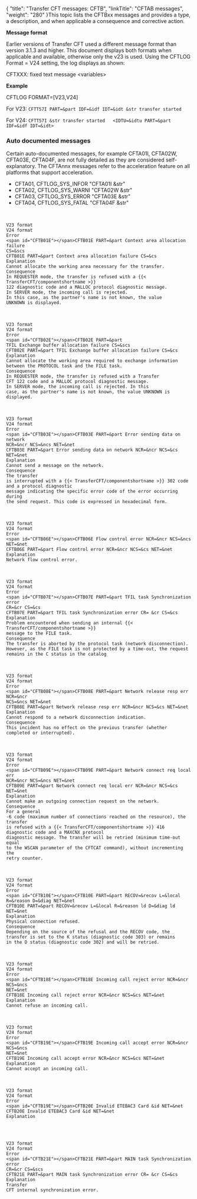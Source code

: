{
    "title": "Transfer CFT messages: CFTB",
    "linkTitle": "CFTAB messages",
    "weight": "280"
}This topic lists the  CFTBxx  messages and provides a type,  a description, and when applicable a consequence and corrective action.

**Message format**

Earlier versions of Transfer CFT used a different message format than version 3.1.3 and higher. This document displays both formats when applicable and available, otherwise only the v23 is used. Using the CFTLOG Format = V24 setting, the log displays as shown:

CFTXXX: fixed text message &lt;variables>

**Example**

CFTLOG FORMAT=\[V23,V24\]

For V23: `CFTT57I PART=&part IDF=&idf IDT=&idt &str transfer started`

For V24: `CFTT57I &str transfer started   <IDTU=&idtu PART=&part IDF=&idf IDT=&idt>`

### Auto documented messages

Certain   auto-documented messages, for example CFTA01I, CFTA02W, CFTA03E, CFTA04F, are not fully detailed as they are considered self-explanatory. The CFTAnnx messages refer to the acceleration feature on all platforms that support acceleration.

-   CFTA01, CFTLOG\_SYS\_INFOR "CFTA01I &str"
-   CFTA02, CFTLOG\_SYS\_WARNI "CFTA02W &str"
-   CFTA03, CFTLOG\_SYS\_ERROR "CFTA03E &str"
-   CFTA04, CFTLOG\_SYS\_FATAL "CFTA04F &str"

 

```
V23 format
V24 format
Error
<span id="CFTB01E"></span>CFTB01E PART=&part Context area allocation failure
CS=&scs
CFTB01E PART=&part Context area allocation failure CS=&cs
Explanation
Cannot allocate the working area necessary for the transfer.
Consequence
In REQUESTER mode, the transfer is refused with a {{< TransferCFT/componentshortname >}}
122 diagnostic code and a MALLOC protocol diagnostic message.
In SERVER mode, the incoming call is rejected.
In this case, as the partner's name is not known, the value
UNKNOWN is displayed.
```

 

```
V23 format
V24 format
Error
<span id="CFTB02E"></span>CFTB02E PART=&part
TFIL Exchange buffer allocation failure CS=&scs
CFTB02E PART=&part TFIL Exchange buffer allocation failure CS=&cs
Explanation
Cannot allocate the working area required to exchange information
between the PROTOCOL task and the FILE task.
Consequence
In REQUESTER mode, the transfer is refused with a Transfer
CFT 122 code and a MALLOC protocol diagnostic message.
In SERVER mode, the incoming call is rejected. In this
case, as the partner's name is not known, the value UNKNOWN is displayed.
```

 

```
V23 format
V24 format
Error
<span id="CFTB03E"></span>CFTB03E PART=&part Error sending data on network
NCR=&ncr NCS=&ncs NET=&net
CFTB03E PART=&part Error sending data on network NCR=&ncr NCS=&cs NET=&net
Explanation
Cannot send a message on the network.
Consequence
The transfer
is interrupted with a {{< TransferCFT/componentshortname >}} 302 code and a protocol diagnostic
message indicating the specific error code of the error occurring during
the send request. This code is expressed in hexadecimal form.
```

 

```
V23 format
V24 format
Error
<span id="CFTB06E"></span>CFTB06E Flow control error NCR=&ncr NCS=&ncs
NET=&net
CFTB06E PART=&part Flow control error NCR=&ncr NCS=&cs NET=&net
Explanation
Network flow control error.
```

 

```
V23 format
V24 format
Error
<span id="CFTB07E"></span>CFTB07E PART=&part TFIL task Synchronization error
CR=&cr CS=&cs
CFTB07E PART=&part TFIL task Synchronization error CR= &cr CS=&cs
Explanation
Problem encountered when sending an internal {{< TransferCFT/componentshortname >}}
message to the FILE task.
Consequence
The transfer is aborted by the protocol task (network disconnection).
However, as the FILE task is not protected by a time-out, the request
remains in the C status in the catalog
```

 

```
V23 format
V24 format
Error
<span id="CFTB08E"></span>CFTB08E PART=&part Network release resp err NCR=&ncr
NCS=&ncs NET=&net
CFTB08E PART=&part Network release resp err NCR=&ncr NCS=&cs NET=&net
Explanation
Cannot respond to a network disconnection indication.
Consequence
This incident has no effect on the previous transfer (whether
completed or interrupted).
```

 

```
V23 format
V24 format
Error
<span id="CFTB09E"></span>CFTB09E PART=&part Network connect req local err
NCR=&ncr NCS=&ncs NET=&net
CFTB09E PART=&part Network connect req local err NCR=&ncr NCS=&cs NET=&net
Explanation
Cannot make an outgoing connection request on the network.
Consequence
For a general
-6 code (maximum number of connections reached on the resource), the transfer
is refused with a {{< TransferCFT/componentshortname >}} 416 diagnostic code and a MAXCNX protocol
diagnostic message. The transfer will be retried (minimum time-out equal
to the WSCAN parameter of the CFTCAT command), without incrementing the
retry counter.
```

 

```
V23 format
V24 format
Error
<span id="CFTB10E"></span>CFTB10E PART=&part RECOV=&recov L=&local
R=&reason D=&diag NET=&net
CFTB10E PART=&part RECOV=&recov L=&local R=&reason ld D=&diag ld NET=&net
Explanation
Physical connection refused.
Consequence
Depending on the source of the refusal and the RECOV code, the
transfer is set to the K status (diagnostic code 303) or remains
in the D status (diagnostic code 302) and will be retried.
```

 

```
V23 format
V24 format
Error
<span id="CFTB18E"></span>CFTB18E Incoming call reject error NCR=&ncr NCS=&ncs
NET=&net
CFTB18E Incoming call reject error NCR=&ncr NCS=&cs NET=&net
Explanation
Cannot refuse an incoming call.
```

 

```
V23 format
V24 format
Error
<span id="CFTB19E"></span>CFTB19E Incoming call accept error NCR=&ncr NCS=&ncs
NET=&net
CFTB19E Incoming call accept error NCR=&ncr NCS=&cs NET=&net
Explanation
Cannot accept an incoming call.
```

 

```
V23 format
V24 format
Error
<span id="CFTB19E"></span>CFTB20E Invalid ETEBAC3 Card &id NET=&net
CFTB20E Invalid ETEBAC3 Card &id NET=&net
Explanation
 
```

 

```
V23 format
V24 format
Error
<span id="CFTB21E"></span>CFTB21E PART=&part MAIN task Synchronization error
CR=&cr CS=&scs
CFTB21E PART=&part MAIN task Synchronization error CR= &cr CS=&cs
Explanation
Transfer
CFT internal synchronization error.
```
